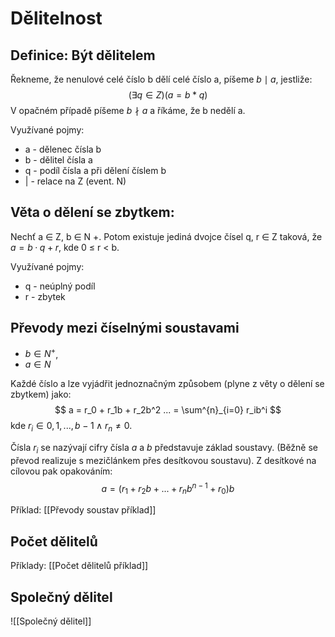 # Dělitelnost
## Definice: Být dělitelem
Řekneme, že nenulové celé číslo b dělí celé číslo a, píšeme $b\mid a$, jestliže:
$$
(\exists q \in Z)(a = b*q)
$$
V opačném případě píšeme $b\nmid a$ a říkáme, že b nedělí a.

Využívané pojmy: 
- a - dělenec čísla b 
- b - dělitel čísla a 
- q - podíl čísla a při dělení číslem b 
- | - relace na Z (event. N)

## Věta o dělení se zbytkem: 
Nechť a ∈ Z, b ∈ N +. Potom existuje jediná dvojce čísel q, r ∈ Z taková, že $a = b · q + r$, kde 0 ≤ r < b. 

Využívané pojmy: 
- q - neúplný podíl 
- r - zbytek

## Převody mezi číselnými soustavami
 - $b \in N^+$, 
 - $a \in N$

Každé číslo a lze vyjádřit jednoznačným způsobem (plyne z věty o dělení se zbytkem) jako:
$$
a = r_0 + r_1b + r_2b^2 ... = \sum^{n}_{i=0} r_ib^i
$$
kde $r_i \in {0, 1, ..., b − 1} ∧ r_n \neq 0$. 

Čísla $r_i$ se nazývají cifry čísla $a$ a $b$ představuje základ soustavy. (Běžně se převod realizuje s mezičlánkem přes desítkovou soustavu). Z desítkové na cílovou pak opakováním: 
$$
a = (r_1 + r_2b + ... + r_nb^{n−1} + r_0)b
$$

Příklad: [[Převody soustav příklad]]

## Počet dělitelů

Příklady: [[Počet dělitelů příklad]]

## Společný dělitel
![[Společný dělitel]]
